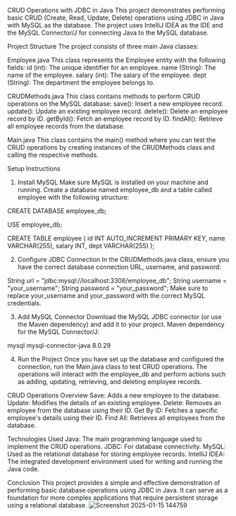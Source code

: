 CRUD Operations with JDBC in Java
This project demonstrates performing basic CRUD (Create, Read, Update, Delete) operations using JDBC in Java with MySQL as the database. 
The project uses IntelliJ IDEA as the IDE and the MySQL Connector/J for connecting Java to the MySQL database.

Project Structure
The project consists of three main Java classes:

Employee.java
This class represents the Employee entity with the following fields:
id (int): The unique identifier for an employee.
name (String): The name of the employee.
salary (int): The salary of the employee.
dept (String): The department the employee belongs to.

CRUDMethods.java
This class contains methods to perform CRUD operations on the MySQL database:
save(): Insert a new employee record.
update(): Update an existing employee record.
delete(): Delete an employee record by ID.
getById(): Fetch an employee record by ID.
findAll(): Retrieve all employee records from the database.

Main.java
This class contains the main() method where you can test the CRUD operations by creating instances of the CRUDMethods class and calling the respective methods.

Setup Instructions
1. Install MySQL
Make sure MySQL is installed on your machine and running. Create a database named employee_db and a table called employee with the following structure:

CREATE DATABASE employee_db;

USE employee_db;

CREATE TABLE employee (
    id INT AUTO_INCREMENT PRIMARY KEY,
    name VARCHAR(255),
    salary INT,
    dept VARCHAR(255)
);

2. Configure JDBC Connection
In the CRUDMethods.java class, ensure you have the correct database connection URL, username, and password:

String url = "jdbc:mysql://localhost:3306/employee_db";
String username = "your_username";
String password = "your_password";
Make sure to replace your_username and your_password with the correct MySQL credentials.

3. Add MySQL Connector
Download the MySQL JDBC connector (or use the Maven dependency) and add it to your project.
Maven dependency for the MySQL Connector/J:

<dependency>
    <groupId>mysql</groupId>
    <artifactId>mysql-connector-java</artifactId>
    <version>8.0.29</version>
</dependency>

4. Run the Project
Once you have set up the database and configured the connection, run the Main.java class to test CRUD operations.
The operations will interact with the employee_db and perform actions such as adding, updating, retrieving, and deleting employee records.

CRUD Operations Overview
Save: Adds a new employee to the database.
Update: Modifies the details of an existing employee.
Delete: Removes an employee from the database using their ID.
Get By ID: Fetches a specific employee's details using their ID.
Find All: Retrieves all employees from the database.



Technologies Used
Java: The main programming language used to implement the CRUD operations.
JDBC: For database connectivity.
MySQL: Used as the relational database for storing employee records.
IntelliJ IDEA: The integrated development environment used for writing and running the Java code.

Conclusion
This project provides a simple and effective demonstration of performing basic database operations using JDBC in Java. 
It can serve as a foundation for more complex applications that require persistent storage using a relational database.
![Screenshot 2025-01-15 144759](https://github.com/user-attachments/assets/cbde51bb-2927-40d9-a65d-5583e68eb620)
